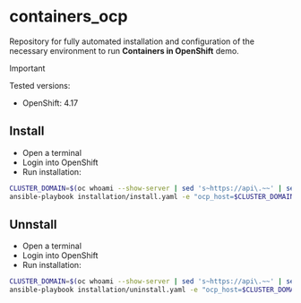 # containers_ocp

Repository for fully automated installation and configuration of the necessary environment to run **Containers in OpenShift** demo.

> [!IMPORTANT]  
> Tested versions: 
> - OpenShift: 4.17

## Install

- Open a terminal
- Login into OpenShift
- Run installation:

```sh
CLUSTER_DOMAIN=$(oc whoami --show-server | sed 's~https://api\.~~' | sed 's~:.*~~')
ansible-playbook installation/install.yaml -e "ocp_host=$CLUSTER_DOMAIN" -e "bw_token=<BITWARDEN_TOKEN_HERE>"
```

## Unnstall

- Open a terminal
- Login into OpenShift
- Run installation:
```sh
CLUSTER_DOMAIN=$(oc whoami --show-server | sed 's~https://api\.~~' | sed 's~:.*~~')
ansible-playbook installation/uninstall.yaml -e "ocp_host=$CLUSTER_DOMAIN"
```